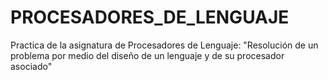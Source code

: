 # PROCESADORES_DE_LENGUAJE
Practica de la asignatura de Procesadores de Lenguaje: 
"Resolución de un problema por medio del diseño de un lenguaje y de su procesador asociado"

